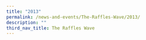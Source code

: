 ```yaml
---
title: "2013"
permalink: /news-and-events/The-Raffles-Wave/2013/
description: ""
third_nav_title: The Raffles Wave
---
```


